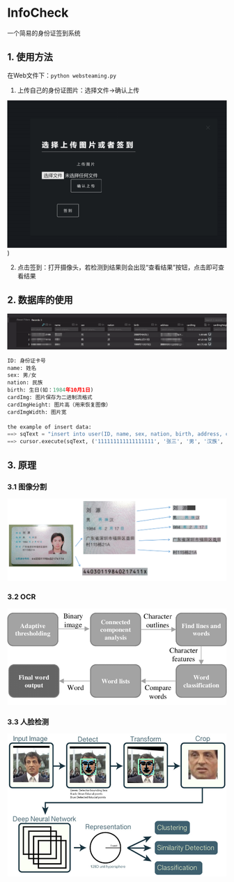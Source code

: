 # InfoCheck

一个简易的身份证签到系统

## 1. 使用方法

在Web文件下：`python websteaming.py`

1. 上传自己的身份证图片：选择文件→确认上传

<img src="./pics/1.png" style="zoom:60%;" />)

2. 点击签到：打开摄像头，若检测到结果则会出现“查看结果”按钮，点击即可查看结果



## 2. 数据库的使用

![](.\pics\2.png)

```python
ID: 身份证卡号
name: 姓名
sex: 男/女
nation: 民族
birth: 生日(如：1984年10月1日)
cardImg: 图片保存为二进制流格式
cardImgHeight: 图片高（用来恢复图像）
cardImgWidth: 图片宽

the example of insert data:
==> sqText = "insert into user(ID, name, sex, nation, birth, address, cardImg, cardImgHeight, cardImgWidth) values(?, ?, ?, ?, ?, ?, ?, ?, ?);"
==> cursor.execute(sqText, ('111111111111111111', '张三', '男', '汉族', '1984年10月1日', '重庆市xxx', img_blob, img.shape[0], img.shape[1]))
```





## 3. 原理

### 3.1 图像分割

<img src=".\pics\5.png" style="zoom:80%;" />

### 3.2 OCR

<img src=".\pics\4.png" style="zoom:80%;" />

### 3.3 人脸检测

<img src=".\pics\3.png" style="zoom:80%;" />

